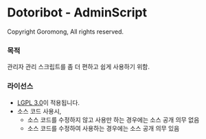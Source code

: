# Dotoribot - AdminScript

Copyright Goromong, All rights reserved.

### 목적
 관리자 관리 스크립트를 좀 더 편하고 쉽게 사용하기 위함.

### 라이선스 
* [LGPL 3.0](http://www.gnu.org/licenses/lgpl-3.0.html)이 적용됩니다.
 * 소스 코드 사용시,
    * 소스 코드를 수정하지 않고 사용만 하는 경우에는 소스 공개 의무 없음
    * 소스 코드를 수정하여 사용하는 경우에는 소스 공개 의무 있음
